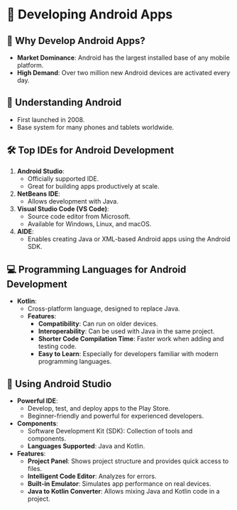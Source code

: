 # 📱 Developing Android Apps

## 🌟 Why Develop Android Apps?

- **Market Dominance**: Android has the largest installed base of any mobile platform.
- **High Demand**: Over two million new Android devices are activated every day.

## 📖 Understanding Android

- First launched in 2008.
- Base system for many phones and tablets worldwide.

## 🛠 Top IDEs for Android Development

1. **Android Studio**:
   - Officially supported IDE.
   - Great for building apps productively at scale.
2. **NetBeans IDE**:
   - Allows development with Java.
3. **Visual Studio Code (VS Code)**:
   - Source code editor from Microsoft.
   - Available for Windows, Linux, and macOS.
4. **AIDE**:
   - Enables creating Java or XML-based Android apps using the Android SDK.

## 💻 Programming Languages for Android Development

- **Kotlin**:
  - Cross-platform language, designed to replace Java.
  - **Features**:
    - **Compatibility**: Can run on older devices.
    - **Interoperability**: Can be used with Java in the same project.
    - **Shorter Code Compilation Time**: Faster work when adding and testing code.
    - **Easy to Learn**: Especially for developers familiar with modern programming languages.

## 🔧 Using Android Studio

- **Powerful IDE**:
  - Develop, test, and deploy apps to the Play Store.
  - Beginner-friendly and powerful for experienced developers.
- **Components**:
  - Software Development Kit (SDK): Collection of tools and components.
  - **Languages Supported**: Java and Kotlin.
- **Features**:
  - **Project Panel**: Shows project structure and provides quick access to files.
  - **Intelligent Code Editor**: Analyzes for errors.
  - **Built-in Emulator**: Simulates app performance on real devices.
  - **Java to Kotlin Converter**: Allows mixing Java and Kotlin code in a project.
